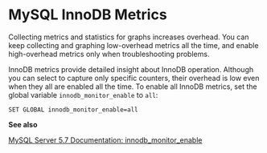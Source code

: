 # MySQL InnoDB Metrics

Collecting metrics and statistics for graphs increases overhead.  You can keep
collecting and graphing low-overhead metrics all the time, and enable
high-overhead metrics only when troubleshooting problems.

InnoDB metrics provide detailed insight about InnoDB operation.  Although you
can select to capture only specific counters, their overhead is low even when
they all are enabled all the time. To enable all InnoDB metrics, set the
global variable `innodb_monitor_enable` to `all`:

```
SET GLOBAL innodb_monitor_enable=all
```

**See also**

[MySQL Server 5.7 Documentation: innodb_monitor_enable](https://dev.mysql.com/doc/refman/5.7/en/innodb-parameters.html#sysvar_innodb_monitor_enable)
